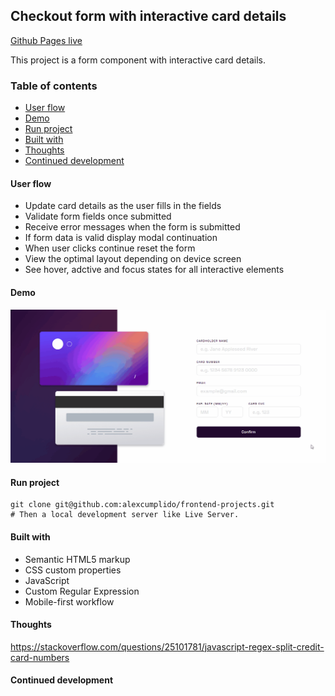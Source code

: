 ## Checkout form with interactive card details
[Github Pages live](https://alexcumplido.github.io/frontend-projects/interactive-card-form/)

This project is a form component with interactive card details.

### Table of contents
- [User flow](#user-flow)
- [Demo](#demo)
- [Run project](#run-project)
- [Built with](#built-with)
- [Thoughts](#thoughts)
- [Continued development](#continued-development)

#### User flow
  - Update card details as the user fills in the fields
  - Validate form fields once submitted
  - Receive error messages when the form is submitted
  - If form data is valid display modal continuation
  - When user clicks continue reset the form
  - View the optimal layout depending on device screen
  - See hover, adctive and focus states for all interactive elements

#### Demo
![Project demo](./images/formComponent.gif)

#### Run project
```
git clone git@github.com:alexcumplido/frontend-projects.git
# Then a local development server like Live Server.
```

#### Built with
- Semantic HTML5 markup
- CSS custom properties
- JavaScript
- Custom Regular Expression
- Mobile-first workflow

#### Thoughts
https://stackoverflow.com/questions/25101781/javascript-regex-split-credit-card-numbers

#### Continued development
